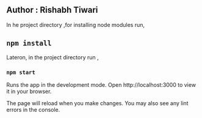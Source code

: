 
## Author : Rishabh Tiwari


 In he project directory ,for installing node modules run, 

 ## `npm install`

Lateron, in the project directory run ,

### `npm start`

Runs the app in the development mode.
Open http://localhost:3000 to view it in your browser.

The page will reload when you make changes.
You may also see any lint errors in the console.
